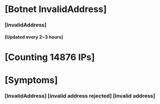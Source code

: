 # [Botnet InvalidAddress]
### [InvalidAddress]
#### [Updated every 2~3 hours]

# [Counting 14876 IPs]

# [Symptoms] 

###   [InvalidAddress] [invalid address rejected] [Invalid address]
